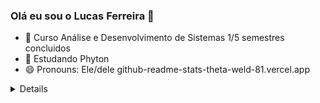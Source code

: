 ### Olá eu sou o Lucas Ferreira 👋


- 🔭 Curso Análise e Desenvolvimento de Sistemas 1/5 semestres concluidos 
- 🌱 Estudando Phyton
- 😄 Pronouns: Ele/dele
github-readme-stats-theta-weld-81.vercel.app

<details>
![Karanalpe Status](https://github-readme-stats.vercel.app/api?username=karanalpe&show_icons=true)

  </details>
